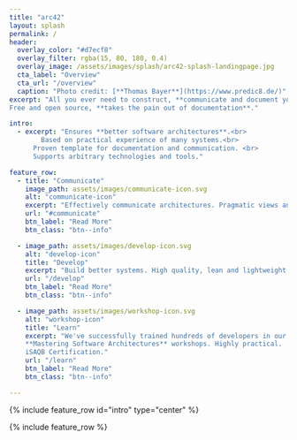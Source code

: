 ```yaml
---
title: "arc42"
layout: splash
permalink: /
header:
  overlay_color: "#d7ecf8"
  overlay_filter: rgba(15, 80, 180, 0.4)
  overlay_image: /assets/images/splash/arc42-splash-landingpage.jpg
  cta_label: "Overview"
  cta_url: "/overview"
  caption: "Photo credit: [**Thomas Bayer**](https://www.predic8.de/)"
excerpt: "All you ever need to construct, **communicate and document your software architecture**. Proven, **practical and pragmatic**.
Free and open source, **takes the pain out of documentation**."

intro:
  - excerpt: "Ensures **better software architectures**.<br>
    	Based on practical experience of many systems.<br>
      Proven template for documentation and communication. <br>
      Supports arbitrary technologies and tools."

feature_row:
  - title: "Communicate"
    image_path: assets/images/communicate-icon.svg
    alt: "communicate-icon"
    excerpt: "Effectively communicate architectures. Pragmatic views and crosscutting concepts, compatible to IEEE 1471."
    url: "#communicate"
    btn_label: "Read More"
    btn_class: "btn--info"

  - image_path: assets/images/develop-icon.svg
    alt: "develop-icon"
    title: "Develop"
    excerpt: "Build better systems. High quality, lean and lightweight."
    url: "/develop"
    btn_label: "Read More"
    btn_class: "btn--info"

  - image_path: assets/images/workshop-icon.svg
    alt: "workshop-icon"
    title: "Learn"
    excerpt: "We've successfully trained hundreds of developers in our
    **Mastering Software Architectures** workshops. Highly practical.
    iSAQB Certification."
    url: "/learn"
    btn_label: "Read More"
    btn_class: "btn--info"

---
```


{% include feature_row id="intro" type="center" %}

{% include feature_row %}
